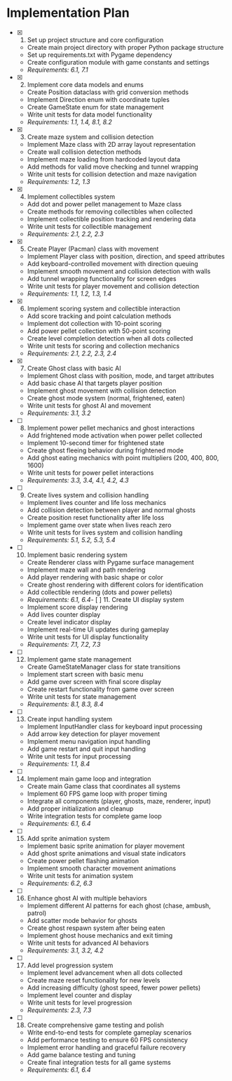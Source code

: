 # Implementation Plan

- [x] 1. Set up project structure and core configuration
  - Create main project directory with proper Python package structure
  - Set up requirements.txt with Pygame dependency
  - Create configuration module with game constants and settings
  - _Requirements: 6.1, 7.1_

- [x] 2. Implement core data models and enums
  - Create Position dataclass with grid conversion methods
  - Implement Direction enum with coordinate tuples
  - Create GameState enum for state management
  - Write unit tests for data model functionality
  - _Requirements: 1.1, 1.4, 8.1, 8.2_

- [x] 3. Create maze system and collision detection
  - Implement Maze class with 2D array layout representation
  - Create wall collision detection methods
  - Implement maze loading from hardcoded layout data
  - Add methods for valid move checking and tunnel wrapping
  - Write unit tests for collision detection and maze navigation
  - _Requirements: 1.2, 1.3_

- [x] 4. Implement collectibles system
  - Add dot and power pellet management to Maze class
  - Create methods for removing collectibles when collected
  - Implement collectible position tracking and rendering data
  - Write unit tests for collectible management
  - _Requirements: 2.1, 2.2, 2.3_

- [x] 5. Create Player (Pacman) class with movement
  - Implement Player class with position, direction, and speed attributes
  - Add keyboard-controlled movement with direction queuing
  - Implement smooth movement and collision detection with walls
  - Add tunnel wrapping functionality for screen edges
  - Write unit tests for player movement and collision detection
  - _Requirements: 1.1, 1.2, 1.3, 1.4_

- [x] 6. Implement scoring system and collectible interaction
  - Add score tracking and point calculation methods
  - Implement dot collection with 10-point scoring
  - Add power pellet collection with 50-point scoring
  - Create level completion detection when all dots collected
  - Write unit tests for scoring and collection mechanics
  - _Requirements: 2.1, 2.2, 2.3, 2.4_

- [x] 7. Create Ghost class with basic AI
  - Implement Ghost class with position, mode, and target attributes
  - Add basic chase AI that targets player position
  - Implement ghost movement with collision detection
  - Create ghost mode system (normal, frightened, eaten)
  - Write unit tests for ghost AI and movement
  - _Requirements: 3.1, 3.2_

- [ ] 8. Implement power pellet mechanics and ghost interactions
  - Add frightened mode activation when power pellet collected
  - Implement 10-second timer for frightened state
  - Create ghost fleeing behavior during frightened mode
  - Add ghost eating mechanics with point multipliers (200, 400, 800, 1600)
  - Write unit tests for power pellet interactions
  - _Requirements: 3.3, 3.4, 4.1, 4.2, 4.3_

- [ ] 9. Create lives system and collision handling
  - Implement lives counter and life loss mechanics
  - Add collision detection between player and normal ghosts
  - Create position reset functionality after life loss
  - Implement game over state when lives reach zero
  - Write unit tests for lives system and collision handling
  - _Requirements: 5.1, 5.2, 5.3, 5.4_

- [ ] 10. Implement basic rendering system
  - Create Renderer class with Pygame surface management
  - Implement maze wall and path rendering
  - Add player rendering with basic shape or color
  - Create ghost rendering with different colors for identification
  - Add collectible rendering (dots and power pellets)
  - _Requirements: 6.1, 6.4_- [
 ] 11. Create UI display system
  - Implement score display rendering
  - Add lives counter display
  - Create level indicator display
  - Implement real-time UI updates during gameplay
  - Write unit tests for UI display functionality
  - _Requirements: 7.1, 7.2, 7.3_

- [ ] 12. Implement game state management
  - Create GameStateManager class for state transitions
  - Implement start screen with basic menu
  - Add game over screen with final score display
  - Create restart functionality from game over screen
  - Write unit tests for state management
  - _Requirements: 8.1, 8.3, 8.4_

- [ ] 13. Create input handling system
  - Implement InputHandler class for keyboard input processing
  - Add arrow key detection for player movement
  - Implement menu navigation input handling
  - Add game restart and quit input handling
  - Write unit tests for input processing
  - _Requirements: 1.1, 8.4_

- [ ] 14. Implement main game loop and integration
  - Create main Game class that coordinates all systems
  - Implement 60 FPS game loop with proper timing
  - Integrate all components (player, ghosts, maze, renderer, input)
  - Add proper initialization and cleanup
  - Write integration tests for complete game loop
  - _Requirements: 6.1, 6.4_

- [ ] 15. Add sprite animation system
  - Implement basic sprite animation for player movement
  - Add ghost sprite animations and visual state indicators
  - Create power pellet flashing animation
  - Implement smooth character movement animations
  - Write unit tests for animation system
  - _Requirements: 6.2, 6.3_

- [ ] 16. Enhance ghost AI with multiple behaviors
  - Implement different AI patterns for each ghost (chase, ambush, patrol)
  - Add scatter mode behavior for ghosts
  - Create ghost respawn system after being eaten
  - Implement ghost house mechanics and exit timing
  - Write unit tests for advanced AI behaviors
  - _Requirements: 3.1, 3.2, 4.2_

- [ ] 17. Add level progression system
  - Implement level advancement when all dots collected
  - Create maze reset functionality for new levels
  - Add increasing difficulty (ghost speed, fewer power pellets)
  - Implement level counter and display
  - Write unit tests for level progression
  - _Requirements: 2.3, 7.3_

- [ ] 18. Create comprehensive game testing and polish
  - Write end-to-end tests for complete gameplay scenarios
  - Add performance testing to ensure 60 FPS consistency
  - Implement error handling and graceful failure recovery
  - Add game balance testing and tuning
  - Create final integration tests for all game systems
  - _Requirements: 6.1, 6.4_
